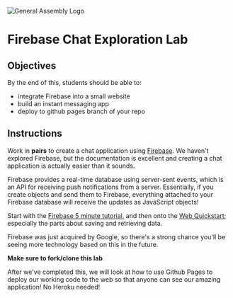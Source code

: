 ![General Assembly Logo](http://i.imgur.com/ke8USTq.png)

# Firebase Chat Exploration Lab

## Objectives

By the end of this, students should be able to:

- integrate Firebase into a small website
- build an instant messaging app
- deploy to github pages branch of your repo

## Instructions

Work in **pairs** to create a chat application using [Firebase](https://www.firebase.com/). We haven't explored Firebase, but the documentation is excellent and creating a chat application is actually easier than it sounds.

Firebase provides a real-time database using server-sent events, which is an API for receiving push notifications from a server. Essentially, if you create objects and send them to Firebase, everything attached to your Firebase database will receive the updates as JavaScript objects!

Start with the [Firebase 5 minute tutorial](https://www.firebase.com/tutorial/#gettingstarted), and then onto the [Web Quickstart](https://www.firebase.com/docs/web/quickstart.html); especially the parts about saving and retrieving data.

Firebase was just acquired by Google, so there's a strong chance you'll be seeing more technology based on this in the future.

**Make sure to fork/clone this lab**

After we've completed this, we will look at how to use Github Pages to deploy our working code to the web so that anyone can see our amazing application! No Heroku needed!